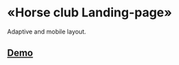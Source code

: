 # «Horse club Landing-page»

Adaptive and mobile layout.

## [Demo](https://nda17.github.io/Horse-club)
